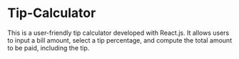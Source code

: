 # Tip-Calculator
This is a user-friendly tip calculator developed with React.js. 
It allows users to input a bill amount, select a tip percentage, and compute the total amount to be paid, including the tip.
